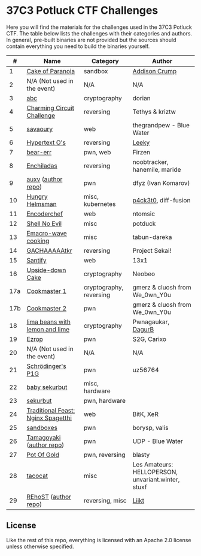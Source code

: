 # 37C3 Potluck CTF Challenges

Here you will find the materials for the challenges used in the 37C3 Potluck CTF. The table below lists the challenges with their categories and authors. In general, pre-built binaries are not provided but the sources should contain everything you need to build the binaries yourself.

| **#** | **Name**                                                                                                                    | **Category**            | **Author**                                         |
|-------|-----------------------------------------------------------------------------------------------------------------------------|-------------------------|----------------------------------------------------|
| 1     | [Cake of Paranoia](challenge-01/)                                                                                           | sandbox                 | [Addison Crump](https://addisoncrump.info)        |
| 2     | N/A (Not used in the event)                                                                                                 | N/A                     | N/A                                                |
| 3     | [abc](challenge-03/)                                                                                                        | cryptography            | dorian                                             |
| 4     | [Charming Circuit Challenge](challenge-04/)                                                                                 | reversing               | Tethys & kriztw                                    |
| 5     | [savaoury](challenge-05/)                                                                                                   | web                     | thegrandpew - Blue Water                           |
| 6     | [Hypertext O's](challenge-06/)                                                                                              | reversing               | [Leeky](https://bytecode.re/)                      |
| 7     | [bear-err](challenge-07/)                                                                                                   | pwn, web                | Firzen                                             |
| 8     | [Enchiladas](challenge-08/)                                                                                                 | reversing               | noobtracker, hanemile, maride                      |
| 9     | [auxv](challenge-09/) ([author repo](https://github.com/dfyz/ctf-writeups/tree/master/potluck-2023/auxv))                   | pwn                     | dfyz (Ivan Komarov)                                |
| 10    | [Hungry Helmsman](challenge-10/)                                                                                            | misc, kubernetes        | [p4ck3t0](https://p4ck3t0.de), diff-fusion                               |
| 11    | [Encoderchef](challenge-11/)                                                                                                | web                     | ntomsic                                            |
| 12    | [Shell No Evil](challenge-12/)                                                                                              | misc                    | potduck                                            |
| 13    | [Emacro-wave cooking](challenge-13/)                                                                                        | misc                    | tabun-dareka                                       |
| 14    | [GACHAAAAAtkr](challenge-14/)                                                                                               | reversing               | Project Sekai!                                     |
| 15    | [Santify](challenge-15/)                                                                                                    | web                     | 13x1                                               |
| 16    | [Upside-down Cake](challenge-16/)                                                                                           | cryptography            | Neobeo                                             |
| 17a   | [Cookmaster 1](challenge-17/)                                                                                               | cryptography, reversing | gmerz & cluosh from We_0wn_Y0u                     |
| 17b   | [Cookmaster 2](challenge-17/)                                                                                               | pwn                     | gmerz & cluosh from We_0wn_Y0u                     |
| 18    | [lima beans with lemon and lime](challenge-18/)                                                                             | cryptography            | Pwnagaukar, [DagurB](https://dagurb.com)           |
| 19    | [Ezrop](challenge-19/)                                                                                                      | pwn                     | S2G, Carixo                                        |
| 20    | N/A (Not used in the event)                                                                                                 | N/A                     | N/A                                                |
| 21    | [Schrödinger's P1G](challenge-21/)                                                                                          | pwn                     | uz56764                                            |
| 22    | [baby sekurbut](challenge-22/)                                                                                              | misc, hardware          |                                                    |
| 23    | [sekurbut](challenge-22/)                                                                                                   | pwn, hardware           |                                                    |
| 24    | [Traditional Feast: Nginx Spagetthi](challenge-24/)                                                                         | web                     | BitK, XeR                                          |
| 25    | [sandboxes](challenge-25/)                                                                                                  | pwn                     | borysp, valis                                      |
| 26    | [Tamagoyaki](challenge-26/) ([author repo](https://github.com/UDPctf/CTF-challenges/tree/main/Potluck-CTF-2023/Tamagoyaki)) | pwn                     | UDP - Blue Water                                   |
| 27    | [Pot Of Gold](challenge-27/)                                                                                                | pwn, reversing          | blasty                                             |
| 28    | [tacocat](challenge-28/)                                                                                                    | misc                    | Les Amateurs: HELLOPERSON, unvariant.winter, stuxf |
| 29    | [REhoST](challenge-29/) ([author repo](https://github.com/Liikt/REhoST))                                                    | reversing, misc         | [Liikt](https://blog.liikt.xyz)                    |

## License

Like the rest of this repo, everything is licensed with an Apache 2.0 license unless otherwise specified.
